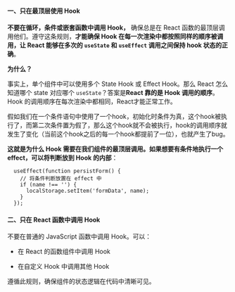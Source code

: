 #### 一、只在最顶层使用 Hook

**不要在循环，条件或嵌套函数中调用 Hook，** 确保总是在 React 函数的最顶层调用他们。遵守这条规则，**才能确保 Hook 在每一次渲染中都按照同样的顺序被调用，让 React 能够在多次的 `useState` 和 `useEffect` 调用之间保持 hook 状态的正确**。



**为什么？**

事实上，单个组件中可以使用多个 State Hook 或 Effect Hook。那么 React 怎么知道哪个 state 对应哪个 `useState`？答案是**React 靠的是 Hook 调用的顺序**。Hook 的调用顺序在每次渲染中都相同，React才能正常工作。



假如我们在一个条件语句中使用了一个hook，初始化时条件为真，这个hook被执行了，而第二次条件置为假了，那么这个hook就不会被执行，hook的调用顺序就发生了变化（当前这个hook之后的每一个hook都提前了一位），也就产生了bug。



**这就是为什么 Hook 需要在我们组件的最顶层调用。**如果**想要有条件地执行一个 effect，可以将判断放到 Hook 的内部**：

```
  useEffect(function persistForm() {
    // 将条件判断放置在 effect 中
    if (name !== '') {
      localStorage.setItem('formData', name);
    }
  });
```



#### 二、只在 React 函数中调用 Hook

不要在普通的 JavaScript 函数中调用 Hook。可以：

-  在 React 的函数组件中调用 Hook

- 在自定义 Hook 中调用其他 Hook 

遵循此规则，确保组件的状态逻辑在代码中清晰可见。

